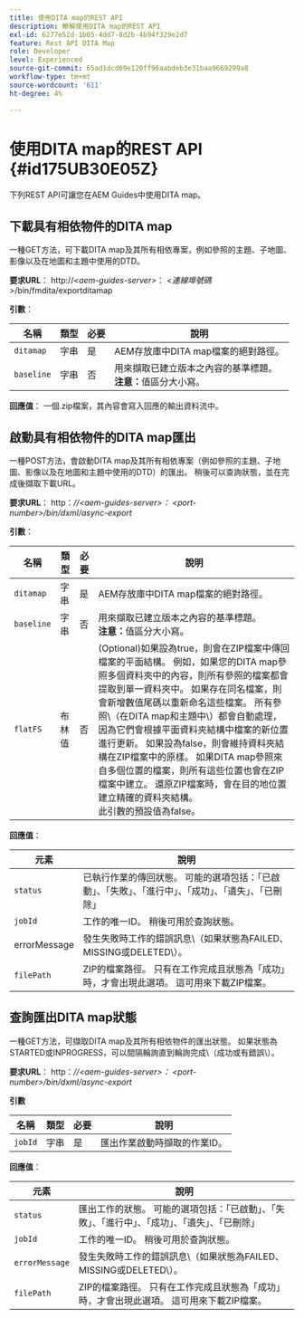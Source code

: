 ```yaml
---
title: 使用DITA map的REST API
description: 瞭解使用DITA map的REST API
exl-id: 6277e52d-1b05-4dd7-8d2b-4b94f329e2d7
feature: Rest API DITA Map
role: Developer
level: Experienced
source-git-commit: 65ad1dcd69e120ff96aabdeb3e31baa9669299a8
workflow-type: tm+mt
source-wordcount: '611'
ht-degree: 4%

---
```


# 使用DITA map的REST API {#id175UB30E05Z}

下列REST API可讓您在AEM Guides中使用DITA map。

## 下載具有相依物件的DITA map

一種GET方法，可下載DITA map及其所有相依專案，例如參照的主題、子地圖、影像以及在地圖和主題中使用的DTD。

**要求URL**：
http://*&lt;aem-guides-server\>*： *&lt;連線埠號碼\>*/bin/fmdita/exportditamap

**引數**：

| 名稱 | 類型 | 必要 | 說明 |
|----|----|--------|-----------|
| `ditamap` | 字串 | 是 | AEM存放庫中DITA map檔案的絕對路徑。 |
| `baseline` | 字串 | 否 | 用來擷取已建立版本之內容的基準標題。<br> **注意：**&#x200B;值區分大小寫。 |

**回應值**：
一個.zip檔案，其內容會寫入回應的輸出資料流中。

## 啟動具有相依物件的DITA map匯出

一種POST方法，會啟動DITA map及其所有相依專案（例如參照的主題、子地圖、影像以及在地圖和主題中使用的DTD）的匯出。 稍後可以查詢狀態，並在完成後擷取下載URL。

**要求URL**：
http：*//&lt;aem-guides-server\>： &lt;port-number\>/bin/dxml/async-export*

**引數**：

| 名稱 | 類型 | 必要 | 說明 |
|----|----|--------|-----------|
| `ditamap` | 字串 | 是 | AEM存放庫中DITA map檔案的絕對路徑。 |
| `baseline` | 字串 | 否 | 用來擷取已建立版本之內容的基準標題。<br> **注意：**&#x200B;值區分大小寫。 |
| `flatFS` | 布林值 | 否 | \(Optional\)如果設為true，則會在ZIP檔案中傳回檔案的平面結構。 例如，如果您的DITA map參照多個資料夾中的內容，則所有參照的檔案都會提取到單一資料夾中。 如果存在同名檔案，則會新增數值尾碼以重新命名這些檔案。 所有參照\（在DITA map和主題中\）都會自動處理，因為它們會根據平面資料夾結構中檔案的新位置進行更新。 如果設為false，則會維持資料夾結構在ZIP檔案中的原樣。 如果DITA map參照來自多個位置的檔案，則所有這些位置也會在ZIP檔案中建立。 還原ZIP檔案時，會在目的地位置建立精確的資料夾結構。 <br>此引數的預設值為false。 |

**回應值**：

| 元素 | 說明 |
|-------|-----------|
| `status` | 已執行作業的傳回狀態。 可能的選項包括：「已啟動」、「失敗」、「進行中」、「成功」、「遺失」、「已刪除」 |
| `jobId` | 工作的唯一ID。 稍後可用於查詢狀態。 |
| errorMessage | 發生失敗時工作的錯誤訊息\（如果狀態為FAILED、MISSING或DELETED\）。 |
| `filePath` | ZIP的檔案路徑。 只有在工作完成且狀態為「成功」時，才會出現此選項。 這可用來下載ZIP檔案。 |

## 查詢匯出DITA map狀態

一種GET方法，可擷取DITA map及其所有相依物件的匯出狀態。 如果狀態為STARTED或INPROGRESS，可以間隔輪詢直到輪詢完成\（成功或有錯誤\）。

**要求URL**：
http：*//&lt;aem-guides-server\>： &lt;port-number\>/bin/dxml/async-export*

**引數**

| 名稱 | 類型 | 必要 | 說明 |
|----|----|--------|-----------|
| `jobId` | 字串 | 是 | 匯出作業啟動時擷取的作業ID。 |

**回應值**：

| 元素 | 說明 |
|-------|-----------|
| `status` | 匯出工作的狀態。 可能的選項包括：「已啟動」、「失敗」、「進行中」、「成功」、「遺失」、「已刪除」 |
| `jobId` | 工作的唯一ID。 稍後可用於查詢狀態。 |
| `errorMessage` | 發生失敗時工作的錯誤訊息\（如果狀態為FAILED、MISSING或DELETED\）。 |
| `filePath` | ZIP的檔案路徑。 只有在工作完成且狀態為「成功」時，才會出現此選項。 這可用來下載ZIP檔案。 |
